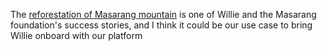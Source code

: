 The [reforestation of Masarang mountain](https://masarang.nl/en/projects/reforestation-masarang-mountain/) is one of Willie and the Masarang foundation's success stories, and I think it could be our use case to bring Willie onboard with our platform
